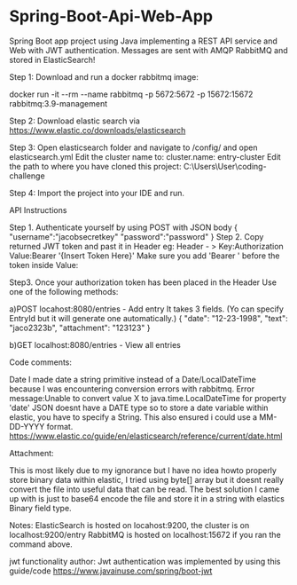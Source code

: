 # Spring-Boot-Api-Web-App
Spring Boot app project using Java implementing a REST API service and Web with JWT authentication. Messages are sent with AMQP RabbitMQ and stored in ElasticSearch!

Step 1: Download and run a docker rabbitmq image:

docker run -it --rm --name rabbitmq -p 5672:5672 -p 15672:15672 rabbitmq:3.9-management

Step 2: Download elastic search via https://www.elastic.co/downloads/elasticsearch

Step 3: Open elasticsearch folder and navigate to /config/ and open elasticsearch.yml
Edit the cluster name to: cluster.name: entry-cluster
Edit the path to where you have cloned this project: C:\Users\User\coding-challenge

Step 4: Import the project into your IDE and run.

API Instructions

Step 1. Authenticate yourself by using POST with JSON body
{
	"username":"jacobsecretkey"
	"password":"password"
}
Step 2. Copy returned JWT token and past it in Header
eg: Header - > Key:Authorization Value:Bearer '{Insert Token Here}'
Make sure you add 'Bearer ' before the token inside Value:

Step3. Once your authorization token has been placed in the Header
Use one of the following methods:


a)POST locahost:8080/entries - Add entry
It takes 3 fields.
(Yo can specify EntryId but it will generate one automatically.)
{
        "date": "12-23-1998",
        "text": "jaco2323b",
        "attachment": "123123"
}

b)GET localhost:8080/entries - View all entries


Code comments:

Date
I made date a string primitive instead of a Date/LocalDateTime because I was encountering conversion errors with rabbitmq.
Error message:Unable to convert value X to java.time.LocalDateTime for property 'date'
JSON doesnt have a DATE type so to store a date variable within elastic, you have to specify a String.
This also ensured i could use a MM-DD-YYYY format.
https://www.elastic.co/guide/en/elasticsearch/reference/current/date.html

Attachment:

This is most likely due to my ignorance but I have no idea howto properly store binary data within elastic, I tried using byte[] array but it doesnt really convert the file into useful data that can be read.
The best solution I came up with is just to base64 encode the file and store it in a string with elastics Binary field type.

Notes:
ElasticSearch is hosted on locahost:9200, the cluster is on localhost:9200/entry
RabbitMQ is hosted on localhost:15672 if you ran the command above.

jwt functionality author:
Jwt authentication was implemented by using this guide/code https://www.javainuse.com/spring/boot-jwt
